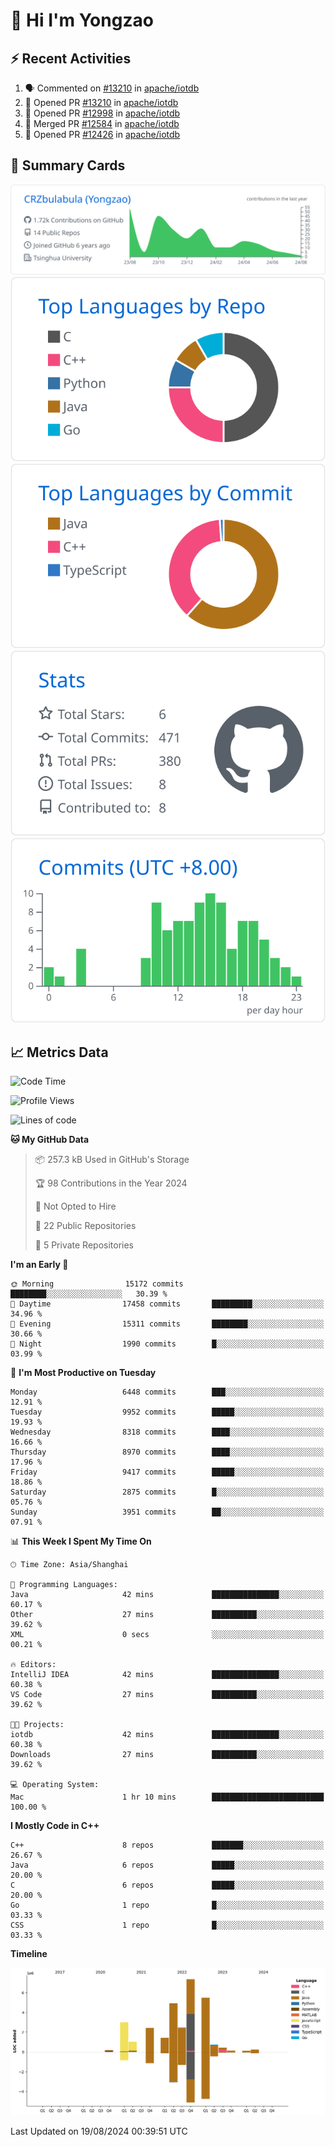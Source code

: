 # 👋 Hi I'm Yongzao

## ⚡ Recent Activities
<!--START_SECTION:activity-->
1. 🗣 Commented on [#13210](https://github.com/apache/iotdb/pull/13210#issuecomment-2294850976) in [apache/iotdb](https://github.com/apache/iotdb)
2. 💪 Opened PR [#13210](https://github.com/apache/iotdb/pull/13210) in [apache/iotdb](https://github.com/apache/iotdb)
3. 💪 Opened PR [#12998](https://github.com/apache/iotdb/pull/12998) in [apache/iotdb](https://github.com/apache/iotdb)
4. 🎉 Merged PR [#12584](https://github.com/apache/iotdb/pull/12584) in [apache/iotdb](https://github.com/apache/iotdb)
5. 💪 Opened PR [#12426](https://github.com/apache/iotdb/pull/12426) in [apache/iotdb](https://github.com/apache/iotdb)
<!--END_SECTION:activity-->

## 🎑 Summary Cards

[![](https://raw.githubusercontent.com/CRZbulabula/CRZbulabula/main/profile-summary-card-output/github/0-profile-details.svg)](https://github.com/vn7n24fzkq/github-profile-summary-cards)
[![](https://raw.githubusercontent.com/CRZbulabula/CRZbulabula/main/profile-summary-card-output/github/1-repos-per-language.svg)](https://github.com/vn7n24fzkq/github-profile-summary-cards) [![](https://raw.githubusercontent.com/CRZbulabula/CRZbulabula/main/profile-summary-card-output/github/2-most-commit-language.svg)](https://github.com/vn7n24fzkq/github-profile-summary-cards)
[![](https://raw.githubusercontent.com/CRZbulabula/CRZbulabula/main/profile-summary-card-output/github/3-stats.svg)](https://github.com/vn7n24fzkq/github-profile-summary-cards) [![](https://raw.githubusercontent.com/CRZbulabula/CRZbulabula/main/profile-summary-card-output/github/4-productive-time.svg)](https://github.com/vn7n24fzkq/github-profile-summary-cards)

## 📈 Metrics Data

<!--START_SECTION:waka-->
![Code Time](http://img.shields.io/badge/Code%20Time-673%20hrs%2041%20mins-blue)

![Profile Views](http://img.shields.io/badge/Profile%20Views-1-blue)

![Lines of code](https://img.shields.io/badge/From%20Hello%20World%20I%27ve%20Written-30.0%20million%20lines%20of%20code-blue)

**🐱 My GitHub Data** 

> 📦 257.3 kB Used in GitHub's Storage 
 > 
> 🏆 98 Contributions in the Year 2024
 > 
> 🚫 Not Opted to Hire
 > 
> 📜 22 Public Repositories 
 > 
> 🔑 5 Private Repositories 
 > 
**I'm an Early 🐤** 

```text
🌞 Morning                15172 commits       ████████░░░░░░░░░░░░░░░░░   30.39 % 
🌆 Daytime                17458 commits       █████████░░░░░░░░░░░░░░░░   34.96 % 
🌃 Evening                15311 commits       ████████░░░░░░░░░░░░░░░░░   30.66 % 
🌙 Night                  1990 commits        █░░░░░░░░░░░░░░░░░░░░░░░░   03.99 % 
```
📅 **I'm Most Productive on Tuesday** 

```text
Monday                   6448 commits        ███░░░░░░░░░░░░░░░░░░░░░░   12.91 % 
Tuesday                  9952 commits        █████░░░░░░░░░░░░░░░░░░░░   19.93 % 
Wednesday                8318 commits        ████░░░░░░░░░░░░░░░░░░░░░   16.66 % 
Thursday                 8970 commits        ████░░░░░░░░░░░░░░░░░░░░░   17.96 % 
Friday                   9417 commits        █████░░░░░░░░░░░░░░░░░░░░   18.86 % 
Saturday                 2875 commits        █░░░░░░░░░░░░░░░░░░░░░░░░   05.76 % 
Sunday                   3951 commits        ██░░░░░░░░░░░░░░░░░░░░░░░   07.91 % 
```


📊 **This Week I Spent My Time On** 

```text
🕑︎ Time Zone: Asia/Shanghai

💬 Programming Languages: 
Java                     42 mins             ███████████████░░░░░░░░░░   60.17 % 
Other                    27 mins             ██████████░░░░░░░░░░░░░░░   39.62 % 
XML                      0 secs              ░░░░░░░░░░░░░░░░░░░░░░░░░   00.21 % 

🔥 Editors: 
IntelliJ IDEA            42 mins             ███████████████░░░░░░░░░░   60.38 % 
VS Code                  27 mins             ██████████░░░░░░░░░░░░░░░   39.62 % 

🐱‍💻 Projects: 
iotdb                    42 mins             ███████████████░░░░░░░░░░   60.38 % 
Downloads                27 mins             ██████████░░░░░░░░░░░░░░░   39.62 % 

💻 Operating System: 
Mac                      1 hr 10 mins        █████████████████████████   100.00 % 
```

**I Mostly Code in C++** 

```text
C++                      8 repos             ███████░░░░░░░░░░░░░░░░░░   26.67 % 
Java                     6 repos             █████░░░░░░░░░░░░░░░░░░░░   20.00 % 
C                        6 repos             █████░░░░░░░░░░░░░░░░░░░░   20.00 % 
Go                       1 repo              █░░░░░░░░░░░░░░░░░░░░░░░░   03.33 % 
CSS                      1 repo              █░░░░░░░░░░░░░░░░░░░░░░░░   03.33 % 
```



**Timeline**

![Lines of Code chart](https://raw.githubusercontent.com/CRZbulabula/CRZbulabula/main/assets/bar_graph.png)


 Last Updated on 19/08/2024 00:39:51 UTC
<!--END_SECTION:waka-->


